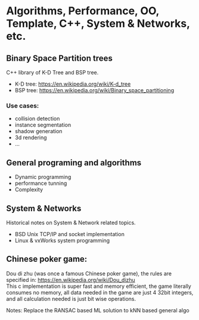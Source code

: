 # Algorithms, Performance, OO, Template, C++, System & Networks, etc.

## Binary Space Partition trees
C++ library of K-D Tree and BSP tree.  
  * K-D tree: https://en.wikipedia.org/wiki/K-d_tree  
  * BSP tree: https://en.wikipedia.org/wiki/Binary_space_partitioning  


### Use cases:  
  * collision detection  
  * instance segmentation  
  * shadow generation  
  * 3d rendering  
  * ...


## General programing and algorithms
  * Dynamic programming  
  * performance tunning  
  * Complexity 


## System & Networks
Historical notes on System & Network related topics.  
  * BSD Unix TCP/IP and socket implementation  
  * Linux & vxWorks system programming  


## Chinese poker game:
Dou di zhu (was once a famous Chinese poker game), the rules are specified in: https://en.wikipedia.org/wiki/Dou_dizhu  
This c implementation is super fast and memory efficient, the game literally consumes no memory, all data needed in the game are just 4 32bit integers, and all calculation needed is just bit wise operations.  


Notes:
Replace the RANSAC based ML solution to kNN based general algo
